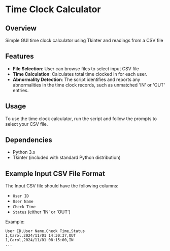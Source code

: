 # Time Clock Calculator

## Overview
Simple GUI time clock calculator using Tkinter and readings from a CSV file

## Features
- **File Selection**: User can browse files to select input CSV file
- **Time Calculation**: Calculates total time clocked in for each user.
- **Abnormality Detection**: The script identifies and reports any abnormalities in the time clock records, such as unmatched 'IN' or 'OUT' entries.

## Usage
To use the time clock calculator, run the script and follow the prompts to select your CSV file.

## Dependencies
- Python 3.x
- Tkinter (included with standard Python distribution)

## Example Input CSV File Format
The Input CSV file should have the following columns:
- `User ID`
- `User Name`
- `Check Time`
- `Status` (either 'IN' or 'OUT')

Example:
```csv
User ID,User Name,Check Time,Status
1,Carol,2024/11/01 14:30:37,OUT
1,Carol,2024/11/01 08:15:00,IN
...